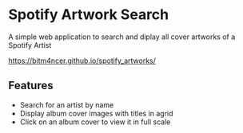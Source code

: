 
# Spotify Artwork Search

A simple web application to search and diplay all cover artworks of a Spotify Artist

https://bitm4ncer.github.io/spotify_artworks/


## Features

- Search for an artist by name
- Display album cover images with titles in agrid
- Click on an album cover to view it in full scale


